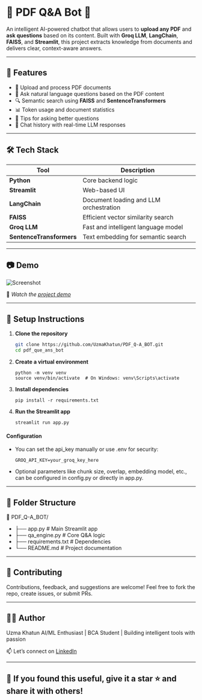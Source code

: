 # 📄 PDF Q&A Bot 🤖

An intelligent AI-powered chatbot that allows users to **upload any PDF** and **ask questions** based on its content. Built with **Groq LLM**, **LangChain**, **FAISS**, and **Streamlit**, this project extracts knowledge from documents and delivers clear, context-aware answers.

---

## 🚀 Features

- 📁 Upload and process PDF documents
- 🧠 Ask natural language questions based on the PDF content
- 🔍 Semantic search using **FAISS** and **SentenceTransformers**
- 📊 Token usage and document statistics
- 📝 Tips for asking better questions
- 💬 Chat history with real-time LLM responses

---

## 🛠️ Tech Stack

| Tool           | Description                            |
|----------------|----------------------------------------|
| **Python**     | Core backend logic                     |
| **Streamlit**  | Web-based UI                           |
| **LangChain**  | Document loading and LLM orchestration |
| **FAISS**      | Efficient vector similarity search     |
| **Groq LLM**   | Fast and intelligent language model    |
| **SentenceTransformers** | Text embedding for semantic search |

---

## 📷 Demo

![Screenshot](screenshots/overview.png)

🔗 *Watch the [project demo](https://pdf-que-ans-bot-webapp.streamlit.app/)*

---

## 🔑 Setup Instructions

1. **Clone the repository**
   ```bash
   git clone https://github.com/UzmaKhatun/PDF_Q-A_BOT.git
   cd pdf_que_ans_bot
   
2. **Create a virtual environment**
   ```
   python -m venv venv
   source venv/bin/activate  # On Windows: venv\Scripts\activate

3. **Install dependencies**
   ```
   pip install -r requirements.txt

4. **Run the Streamlit app**
   ```
   streamlit run app.py

#### Configuration
- You can set the api_key manually or use .env for security:
  ````
  GROQ_API_KEY=your_groq_key_here
- Optional parameters like chunk size, overlap, embedding model, etc., can be configured in config.py or directly in app.py.

---- 

## 📂 Folder Structure
📁 PDF_Q-A_BOT/
- ├── app.py               # Main Streamlit app
- ├── qa_engine.py         # Core Q&A logic
- ├── requirements.txt     # Dependencies
- └── README.md            # Project documentation

----

## 🤝 Contributing
Contributions, feedback, and suggestions are welcome! Feel free to fork the repo, create issues, or submit PRs.

----

## 🙋‍♀️ Author
Uzma Khatun
AI/ML Enthusiast | BCA Student | Building intelligent tools with passion

📫 Let’s connect on [LinkedIn](https://www.linkedin.com/in/uzma-khatun-88b990334/)

---

## 🌟 If you found this useful, give it a star ⭐ and share it with others!
